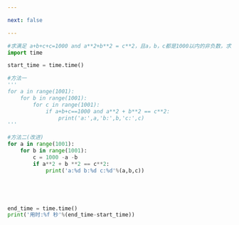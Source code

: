 ```yaml
---

next: false

---
```




<BlogInfo id="1130" title="1.确定a,b,c的值" author="白日梦想猿" pv=0 read_times=0 pre_cost_time="0分26秒" category="算法" tag_list="['算法']" create_time="2020.05.20 16:58:25" update_time="2020.05.20 17:15:23" />

```python
#求满足 a+b+c+c=1000 and a**2+b**2 = c**2，且a，b，c都是1000以内的非负数，求满足条件的a，b，c的值
import time

start_time = time.time()

#方法一
'''
for a in range(1001):
    for b in range(1001):
        for c in range(1001):
            if a+b+c==1000 and a**2 + b**2 == c**2:
                print('a:',a,'b:',b,'c:',c)
'''

#方法二(改进)
for a in range(1001):
    for b in range(1001):
        c = 1000 -a -b
        if a**2 + b **2 == c**2:
            print('a:%d b:%d c:%d'%(a,b,c))





end_time = time.time()
print('用时:%f 秒'%(end_time-start_time))
```



<ActionBox />
